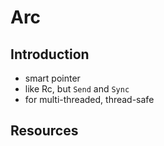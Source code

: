 # Arc



## Introduction

- smart pointer
- like Rc, but `Send` and `Sync`
- for multi-threaded, thread-safe



## Resources
